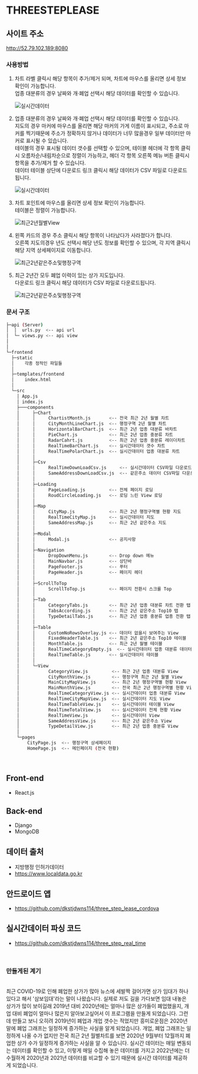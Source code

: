 # THREESTEPLEASE

## 사이트 주소

<http://52.79.102.189:8080>

### 사용방법

1. 차트 라벨 클릭시 해당 항목이 추가/제거 되며, 차트에 마우스를 올리면 상세 정보 확인이 가능합니다.<br/> 업종 대분류의 경우 날짜와 개·폐업 선택시 해당 데이터를 확인할 수 있습니다.

   ![실시간데이터](./readmeImg/realTime1.png)

2. 업종 대분류의 경우 날짜와 개·폐업 선택시 해당 데이터를 확인할 수 있습니다.<br/>지도의 경우 마커에 마우스를 올리면 해당 마커의 가게 이름이 표시되고, 주소로 마커를 찍기때문에 주소가 정확하지 않거나 데이터가 너무 많을경우 일부 데이터만 마커로 표시될 수 있습니다.<br/>테이블의 경우 표시될 데이터 갯수를 선택할 수 있으며, 테이블 헤더에 각 항목 클릭시 오름차순/내림차순으로 정렬이 가능하고, 헤더 각 항목 오른쪽 메뉴 버튼 클릭시 항목을 추가/제거 할 수 있습니다.<br/>데이터 테이블 상단에 다운로드 링크 클릭시 해당 데이터가 CSV 파일로 다운로드됩니다.

   ![실시간데이터](./readmeImg/realTime2.png)

3. 차트 포인트에 마우스를 올리면 상세 정보 확인이 가능합니다.<br/>테이블은 정렬이 가능합니다.

   ![최근2년월별View](./readmeImg/monthView.png)

4. 왼쪽 카드의 경우 주소 클릭시 해당 항목이 나타났다가 사라졌다가 합니다.<br/>오른쪽 지도의경우 년도 선택시 해당 년도 정보를 확인할 수 있으며, 각 지역 클릭시 해당 지역 상세페이지로 이동합니다.

   ![최근2년같은주소및행정구역](./readmeImg/top10andMap.png)

5. 최근 2년간 모두 폐업 이력이 있는 상가 지도입니다.<br/>다운로드 링크 클릭시 해당 데이터가 CSV 파일로 다운로드됩니다.

   ![최근2년같은주소및행정구역](./readmeImg/top10andMap.png)

### 문서 구조

```sh
├─api (Server)
│  │  urls.py  <-- api url
│  └─ views.py <-- api view
│
│
└─frontend
  ├─static
  │    각종 정적인 파일들
  │
  ├─templates/frontend
  │    index.html
  │
  └─src
    │ App.js
    │ index.js
    ├───components
    │     ├─Chart
    │     │     ChartistMonth.js       <-- 전국 최근 2년 월별 차트
    │     │     CityMonthLineChart.js  <-- 행정구역 2년 월별 차트
    │     │     HorizontalBarChart.js  <-- 최근 2년 업종 대분류 바차트
    │     │     PieChart.js            <-- 최근 2년 업종 중분류 차트
    │     │     RadarCahrt.js          <-- 최근 2년 업종 중분류 레이더차트
    │     │     RealTimeBarChart.js    <-- 실시간데이터 갯수 차트
    │     │     RealTimePolarChart.js  <-- 실시간데이터 업종 대분류 차트
    │     │
    │     ├─Csv
    │     │     RealTimeDownLoadCsv.js     <-- 실시간데이터 CSV파일 다운로드
    │     │     SameAddressDownLoadCsv.js  <-- 같은주소 데이터 CSV파일 다운로드
    │     │
    │     ├─Loading
    │     │     PageLoading.js         <-- 전체 페이지 로딩
    │     │     RoudCircleLoading.js   <-- 로딩 느린 View 로딩
    │     │
    │     ├─Map
    │     │     CityMap.js             <-- 최근 2년 행정구역별 현황 지도
    │     │     RealTimeCityMap.js     <-- 실시간데이터 지도
    │     │     SameAddressMap.js      <-- 최근 2년 같은주소 지도
    │     │
    │     ├─Modal
    │     │     Modal.js               <-- 공지사항
    │     │
    │     ├─Navigation
    │     │     DropDownMenu.js        <-- Drop down 메뉴
    │     │     MainNavbar.js          <-- 상단바
    │     │     PageFooter.js          <-- 푸터
    │     │     PageHeader.js          <-- 페이지 헤더
    │     │
    │     ├─ScrollToTop
    │     │     ScrollToTop.js         <-- 페이지 전환시 스크롤 Top
    │     │
    │     ├─Tab
    │     │     CategoryTabs.js        <-- 최근 2년 업종 대분류 차트 전환 탭
    │     │     TabsAccording.js       <-- 최근 2년 같은주소 Top10 탭
    │     │     TypeDetailTabs.js      <-- 최근 2년 업종 중분류 업종 전환 탭
    │     │
    │     ├─Table
    │     │     CustomNoRowsOverlay.js <-- 데이터 없을시 보여주는 View
    │     │     FixedHeaderTable.js    <-- 최근 2년 같은주소 Top10 테이블
    │     │     MonthTable.js          <-- 최근 2년 월별 테이블
    │     │     RealTimeCategoryEmpty.js  <-- 실시간데이터 업종 대분류 데이터 없을시
    │     │     RealTimeTable.js       <-- 실시간데이터 테이블
    │     │
    │     └─View
    │           CategoryView.js         <-- 최근 2년 업종 대분류 View
    │           CityMonthView.js        <-- 행정구역 최근 2년 월별 View
    │           MainCityMapView.js      <-- 최근 2년 행정구역별 현황 View
    │           MainMonthView.js        <-- 전국 최근 2년 행정구역별 현황 View
    │           RealTimeCategoryView.js <-- 실시간데이터 업종 대분류 View
    │           RealTimeCityMapView.js  <-- 실시간데이터 지도 View
    │           RealTimeTableView.js    <-- 실시간데이터 테이블 View
    │           RealTimeTotalView.js    <-- 실시간데이터 전체 현황 View
    │           RealTimeView.js         <-- 실시간데이터 View
    │           SameAddressView.js      <-- 최근 2년 같은주소 View
    │           TypeDetailView.js       <-- 최근 2년 업종 중분류 View
    │
    └─pages
        CityPage.js  <-- 행정구역 상세페이지
        HomePage.js  <-- 메인페이지 (전국 현황)

```

<br/>

## Front-end

- React.js

## Back-end

- Django
- MongoDB

## 데이터 출처

- 지방행정 인허가데이터
- <https://www.localdata.go.kr>

## 안드로이드 앱

- <https://github.com/dkstjdwns114/three_step_lease_cordova>

## 실시간데이터 파싱 코드

- <https://github.com/dkstjdwns114/three_step_real_time>

<br/>

### 만들게된 계기

<br/>
최근 COVID-19로 인해 폐업한 상가가 많아 뉴스에 세발짝 걸어가면 상가 임대가 하나 있다고 해서 '삼보임대'라는 말이 나왔습니다. 실제로 저도 길을 가다보면 임대 내놓은 상가가 많이 보이길래 2019년 대비 2020년에는 얼마나 많은 상가들이 폐업했을지, 개업 대비 폐업이 얼마나 많은지 알아보고싶어서 이 프로그램을 만들게 되었습니다. 그런데 만들고 보니 오히려 2019년이 폐업과 개업 갯수는 적었지만 흥미로운점은 2020년 말에 폐업 그래프는 일정하게 증가하는 사실을 알게 되었습니다. 개업, 폐업 그래프는 일정하게 나올 수가 없지만 전국 최근 2년 월별차트를 보면 2020년 9월부터 12월까지 폐업한 상가 수가 일정하게 증가하는 사실을 알 수 있습니다. 실시간 데이터는 매일 변동되는 데이터를 확인할 수 있고, 이렇게 매일 수집해 놓은 데이터를 가지고 2022년에는 더 수월하게 2020년과 2021년 데이터를 비교할 수 있기 때문에 실시간 데이터를 제공하게 되었습니다.
